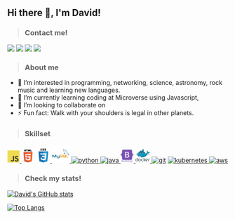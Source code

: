 ## Hi there 👋, I'm David!

> ### Contact me!

<a href="https://www.linkedin.com/in/d-vergaray/"><img src="https://cdn2.iconfinder.com/data/icons/social-media-2285/512/1_Linkedin_unofficial_colored_svg-1024.png"  width="24px" /></a> <a href="https://twitter.com/Daivhy"><img src="https://cdn2.iconfinder.com/data/icons/social-media-2285/512/1_Twitter3_colored_svg-1024.png" width="24px" /></a> <a href="https://www.facebook.com/david.vergaray/"><img src="https://cdn1.iconfinder.com/data/icons/social-media-2285/512/Colored_Facebook3_svg-1024.png" width="24px" /></a> <a href="mailto:david.vergaray.a@gmail.com"><img src="https://cdn4.iconfinder.com/data/icons/logos-brands-in-colors/48/google-gmail-1024.png" width="24px" /></a>





> ### About me

- 👀 I’m interested in programming, networking, science, astronomy, rock music and learning new languages.
- 🌱 I’m currently learning coding at Microverse using Javascript, 
- 💞️ I’m looking to collaborate on 
- ⚡ Fun fact: Walk with your shoulders is legal in other planets.

> ### Skillset

<a href="https://developer.mozilla.org/en-US/docs/Web/JavaScript" target="_blank"> <img src="https://raw.githubusercontent.com/devicons/devicon/master/icons/javascript/javascript-original.svg" alt="javascript" width="28" height="28"/> </a> <a href="https://www.w3.org/html/" target="_blank"> <img src="https://raw.githubusercontent.com/devicons/devicon/master/icons/html5/html5-original-wordmark.svg" alt="html5" width="30" height="30"/></a> <a href="https://www.w3schools.com/css/" target="_blank"> <img src="https://raw.githubusercontent.com/devicons/devicon/master/icons/css3/css3-original-wordmark.svg" alt="css3" width="32" height="32"/> </a> <a href="https://www.mysql.com/" target="_blank"> <img src="https://raw.githubusercontent.com/devicons/devicon/master/icons/mysql/mysql-original-wordmark.svg" alt="mysql" width="40" height="40"/> </a> <a href="https://www.python.org/" target="_blank"> <img src="https://img.icons8.com/color/344/python--v1.png" alt="python" width="30" height="30"/> </a> <a href="https://www.java.com/en/" target="_blank"> <img src="https://cdn-icons-png.flaticon.com/512/226/226777.png" alt="java" width="30" height="30"/> </a> <a href="https://getbootstrap.com" target="_blank"> <img src="https://raw.githubusercontent.com/devicons/devicon/master/icons/bootstrap/bootstrap-plain-wordmark.svg" alt="bootstrap" width="30" height="30"/> </a> <a href="https://www.docker.com/" target="_blank"> <img src="https://raw.githubusercontent.com/devicons/devicon/master/icons/docker/docker-original-wordmark.svg" alt="docker" width="33" height="33"/> </a> <a href="https://git-scm.com/" target="_blank"> <img src="https://www.vectorlogo.zone/logos/git-scm/git-scm-icon.svg" alt="git" width="30" height="30"/></a> <a href="https://kubernetes.io" target="_blank"> <img src="https://www.vectorlogo.zone/logos/kubernetes/kubernetes-icon.svg" alt="kubernetes" width="30" height="30"/> </a> <a href="https://aws.amazon.com/" target="_blank"> <img src="https://img.icons8.com/color/344/amazon-web-services.png" alt="aws" width="30" height="30"/> </a>




<!--

ruby
<a href="https://www.ruby-lang.org/en/" target="_blank"> <img src="https://www.ruby-lang.org/images/header-ruby-logo.png" alt="ruby" width="28" height="28"/> </a> 

graphql
<a href="https://graphql.org" target="_blank"> <img src="https://www.vectorlogo.zone/logos/graphql/graphql-icon.svg" alt="graphql" width="30" height="30"/> </a>

heroku
<a href="https://heroku.com" target="_blank"> <img src="https://www.vectorlogo.zone/logos/heroku/heroku-icon.svg" alt="heroku" width="28" height="28"/> </a>

react
<a href="https://reactjs.org/" target="_blank"> <img src="https://raw.githubusercontent.com/devicons/devicon/master/icons/react/react-original-wordmark.svg" alt="react" width="30" height="30"/> </a>

postman
<a href="https://postman.com" target="_blank"> <img src="https://www.vectorlogo.zone/logos/getpostman/getpostman-icon.svg" alt="postman" width="30" height="30"/> </a>

elastic
<a href="https://www.elastic.co" target="_blank"> <img src="https://www.vectorlogo.zone/logos/elastic/elastic-icon.svg" alt="elasticsearch" width="28" height="28"/> </a>

gatsbyjs
<a href="https://www.gatsbyjs.com/" target="_blank"> <img src="https://www.vectorlogo.zone/logos/gatsbyjs/gatsbyjs-icon.svg" alt="gatsby" width="28" height="28"/> </a>

-->
> ### Check my stats!

[![David's GitHub stats](https://github-readme-stats.vercel.app/api?username=Yothu&count_private=true&show_icons=true&theme=highcontrast)](https://github.com/Yothu/github-readme-stats)

[![Top Langs](https://github-readme-stats.vercel.app/api/top-langs/?username=anuraghazra&layout=compact&theme=highcontrast)](https://github.com/anuraghazra/github-readme-stats)

<!--
**Yothu/Yothu** is a ✨ _special_ ✨ repository because its `README.md` (this file) appears on your GitHub profile.

Here are some ideas to get you started:

- 🔭 I’m currently working on ...
- 🌱 I’m currently learning ...
- 👯 I’m looking to collaborate on ...
- 🤔 I’m looking for help with ...
- 💬 Ask me about ...
- 📫 How to reach me: ...
- 😄 Pronouns: ...

-->
